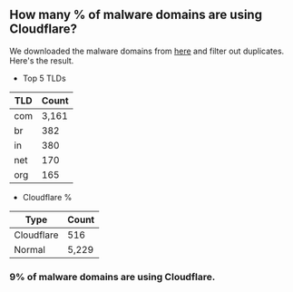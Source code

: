 ## How many % of malware domains are using Cloudflare?


We downloaded the malware domains from [here](https://urlhaus.abuse.ch) and filter out duplicates.
Here's the result.


[//]: # (start replacement)


- Top 5 TLDs

| TLD | Count |
| --- | --- |
| com | 3,161 |
| br | 382 |
| in | 380 |
| net | 170 |
| org | 165 |


- Cloudflare %

| Type | Count |
| --- | --- |
| Cloudflare | 516 |
| Normal | 5,229 |


### 9% of malware domains are using Cloudflare.